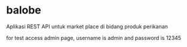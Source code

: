 # balobe
Aplikasi REST API untuk market place di bidang produk perikanan

for test access admin page, username is admin and password is 12345
